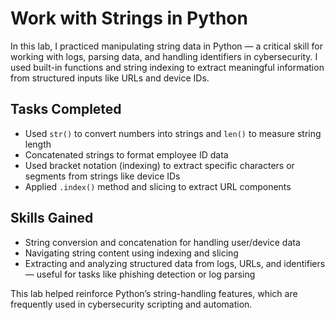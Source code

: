 # Work with Strings in Python

In this lab, I practiced manipulating string data in Python — a critical skill for working with logs, parsing data, and handling identifiers in cybersecurity. I used built-in functions and string indexing to extract meaningful information from structured inputs like URLs and device IDs.

## Tasks Completed

- Used `str()` to convert numbers into strings and `len()` to measure string length  
- Concatenated strings to format employee ID data  
- Used bracket notation (indexing) to extract specific characters or segments from strings like device IDs  
- Applied `.index()` method and slicing to extract URL components  

## Skills Gained

- String conversion and concatenation for handling user/device data  
- Navigating string content using indexing and slicing  
- Extracting and analyzing structured data from logs, URLs, and identifiers — useful for tasks like phishing detection or log parsing  

This lab helped reinforce Python’s string-handling features, which are frequently used in cybersecurity scripting and automation.
